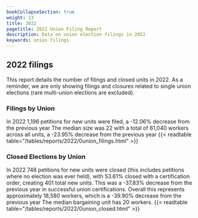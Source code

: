 ```yaml
---
bookCollapseSection: true
weight: 13
title: 2022
pagetitle: 2022 Union Filing Report
description: Data on union election filings in 2022
keywords: union filings
---
```


## 2022 filings

This report details the number of filings and closed units in 2022. As a reminder, we are only showing filings and closures related to single union elections (rare multi-union elections are excluded).

### Filings by Union
In 2022 1,196 petitions for new units were filed, a -12.06% decrease from the previous year The median size was 22 with a total of 61,040 workers across all units, a -23.95% decrease from the previous year
{{< readtable table="/tables/reports/2022/0union_filings.html" >}}

### Closed Elections by Union
In 2022 748 petitions for new units were closed (this includes petitions where no election was ever held), with 53.61% closed with a certification order, creating 401 total new units. This was a -37.83% decrease from the previous year in successful union certifications. Overall this represents approximately 18,580 workers, which is a -39.90% decrease from the previous year The median bargaining unit has 20 workers.
{{< readtable table="/tables/reports/2022/0union_closed.html" >}}
